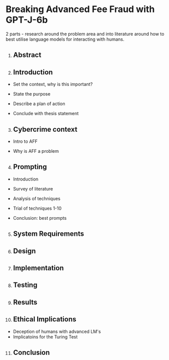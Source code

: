 ﻿
# Breaking Advanced Fee Fraud with GPT-J-6b

  
 2 parts - research around the problem area and into literature around how to best utilise language models for interacting with humans.

1.  ## Abstract
    
2.  ## Introduction
    
-   Set the context, why is this important?
    
-   State the purpose
    
-   Describe a plan of action
    
-   Conclude with thesis statement
    

  

3.  ## Cybercrime context
    

-   Intro to AFF
    
-   Why is AFF a problem
    

  

4.  ## Prompting
    

-   Introduction
    
-   Survey of literature
    
-   Analysis of techniques
    
-   Trial of techniques 1-10
    
-   Conclusion: best prompts
    

  
  
  
  
  

5. ## System Requirements

6. ## Design

7. ## Implementation

8. ## Testing

9. ## Results

10. ## Ethical Implications
-  Deception of humans with advanced LM's
-  Implicatoins for the Turing Test 

11. ## Conclusion
